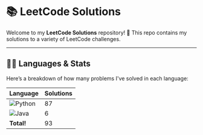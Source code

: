 # 📚 LeetCode Solutions

Welcome to my **LeetCode Solutions** repository! 🚀 This repo contains my solutions to a variety of LeetCode challenges.

---

## 🧑‍💻 Languages & Stats

Here’s a breakdown of how many problems I've solved in each language:

| Language      | Solutions |
| ------------- | ----------|
| ![Python](https://img.shields.io/badge/-Python-3776AB?style=flat&logo=python&logoColor=white) | 87 |
| ![Java](https://img.shields.io/badge/-Java-007396?style=flat&logo=java&logoColor=white) | 6 |
| **Total!** | 93 |





